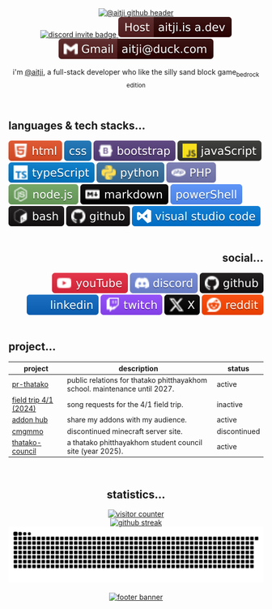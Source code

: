 <meta name="description" content="aitji.is-a.dev – addon hub, where you can download all my addons for free! check out my latest creations and stay updated.">
<link rel="canonical" href="https://aitji.is-a.dev" />

<div align="center">
  <a href="#aitji" title="@aitji hello i'm aitji, a full-stack software developer">
    <picture>
      <img
        src="https://capsule-render.vercel.app/api?type=waving&height=350&color=gradient&customColorList=0,5,9,10,16,27,29&text=@aitji&reversal=false&section=header&textBg=false&desc=hello%20i'm%20aitji%2C%20a%20full-stack%20software%20developer&descSize=25&fontAlignY=40&descAlignY=58"
        alt="@aitji github header"
        title="@aitji github profile banner"
        loading="lazy"
        decoding="async">
    </picture>
  </a>
</div>

<div align="center">
  <!-- discord badge -->
  <a href="https://discord.gg/NVYrkFWrQh" title="join my discord">
    <picture>
      <img
        src="https://img.shields.io/discord/1112527603698511942.svg?style=flat&label=@aitji&logo=discord&logoColor=ffffff&color=2c0101&labelColor=571f1f"
        alt="discord invite badge"
        loading="lazy"
        decoding="async">
    </picture>
  </a>

  <!-- addonhub badge -->
  <a href="https://aitji.is-a.dev" title="visit my addon hub">
    <picture>
      <img
        src="./cdn.svg/hero/host.svg"
        alt="aitji.is-a.dev badge"
        loading="lazy"
        decoding="async">
    </picture>
  </a>

  <!-- email badge -->
  <a href="mailto:aitji@duck.com" title="send me an email">
    <picture>
      <img
        src="./cdn.svg/hero/email.svg"
        alt="email contact badge"
        loading="lazy"
        decoding="async">
    </picture>
  </a>
</div>

<div align="center">
  <p>i'm <a title="@aitji's website" href="https://aitji.is-a.dev">@aitji</a>, a full-stack developer who like the silly sand block game<sub>bedrock edition</sub></p>
</div>

<br>

<div align="left">
  <h2>languages & tech stacks...</h2>
  <div>
    <a title="html" href="#"><picture><img src="./cdn.svg/lang/html.svg" alt="html" loading="lazy" decoding="async"></picture></a>
    <a title="css" href="#"><picture><img src="./cdn.svg/lang/css.svg" alt="css" loading="lazy" decoding="async"></picture></a>
    <a title="bootstrap" href="#"><picture><img src="./cdn.svg/lang/boostrap.svg" alt="bootstrap" loading="lazy" decoding="async"></picture></a>
    <a title="javascript" href="#"><picture><img src="./cdn.svg/lang/javascript.svg" alt="javascript" loading="lazy" decoding="async"></picture></a>
    <a title="typescript" href="#"><picture><img src="./cdn.svg/lang/typescript.svg" alt="typescript" loading="lazy" decoding="async"></picture></a>
    <a title="python" href="#"><picture><img src="./cdn.svg/lang/python.svg" alt="python" loading="lazy" decoding="async"></picture></a>
    <a title="php" href="#"><picture><img src="./cdn.svg/lang/php.svg" alt="php" loading="lazy" decoding="async"></picture></a>
    <a title="nodejs" href="#"><picture><img src="./cdn.svg/lang/nodejs.svg" alt="nodejs" loading="lazy" decoding="async"></picture></a>
    <a title="markdown" href="#"><picture><img src="./cdn.svg/lang/markdown.svg" alt="markdown" loading="lazy" decoding="async"></picture></a>
    <a title="powershell" href="#"><picture><img src="./cdn.svg/lang/ps.svg" alt="powershell" loading="lazy" decoding="async"></picture></a>
    <a title="bash" href="#"><picture><img src="./cdn.svg/lang/bash.svg" alt="bash" loading="lazy" decoding="async"></picture></a>
    <a title="github" href="#"><picture><img src="./cdn.svg/lang/github.svg" alt="github" loading="lazy" decoding="async"></picture></a>
    <a title="vscode" href="#"><picture><img src="./cdn.svg/lang/vscode.svg" alt="vscode" loading="lazy" decoding="async"></picture></a>
  </div>
</div>

<br>

<div align="right">
  <h2>social...</h2>
  <a title="youtube" href="https://www.youtube.com/@aitji."><picture><img src="./cdn.svg/social/yt.svg" alt="youtube" loading="lazy" decoding="async"></picture></a>
  <a title="discord profile" href="https://discord.com/users/660742557009051659"><picture><img src="./cdn.svg/social/discord.svg" alt="discord" loading="lazy" decoding="async"></picture></a>
  <a title="github" href="https://github.com/aitji"><picture><img src="./cdn.svg/lang/github.svg" alt="github" loading="lazy" decoding="async"></picture></a>
  <a title="linkedin" href="https://www.linkedin.com/in/aitji/"><picture><img src="./cdn.svg/social/linkedin.svg" alt="linkedin" loading="lazy" decoding="async"></picture></a>
  <a title="twitch" href="https://twitch.tv/aitji"><picture><img src="./cdn.svg/social/twitch.svg" alt="twitch" loading="lazy" decoding="async"></picture></a>
  <a title="x / twitter" href="https://x.com/aitji_dev"><picture><img src="./cdn.svg/social/X.svg" alt="twitter/x" loading="lazy" decoding="async"></picture></a>
  <a title="reddit" href="https://www.reddit.com/user/aitji"><picture><img src="./cdn.svg/social/reddit.svg" alt="reddit" loading="lazy" decoding="async"></picture></a>
</div>

<br>

<div align="left">
  <h2>project...</h2>

  <table>
    <thead>
      <tr>
        <th>project</th>
        <th>description</th>
        <th>status</th>
      </tr>
    </thead>
    <tbody>
      <tr>
        <td><a href="https://pr.thatako.ac.th">pr-thatako</a></td>
        <td>public relations for thatako phitthayakhom school. maintenance until 2027.</td>
        <td>active</td>
      </tr>
      <tr>
        <td><a href="#">field trip 4/1 (2024)</a></td>
        <td>song requests for the 4/1 field trip.</td>
        <td>inactive</td>
      </tr>
      <tr>
        <td><a href="https://aitji.is-a.dev/">addon hub</a></td>
        <td>share my addons with my audience.</td>
        <td>active</td>
      </tr>
      <tr>
        <td><a href="https://cmgmmo.vercel.app/">cmgmmo</a></td>
        <td>discontinued minecraft server site.</td>
        <td>discontinued</td>
      </tr>
      <tr>
        <td><a href="https://thatako-council.com">thatako-council</a></td>
        <td>a thatako phitthayakhom student council site (year 2025).</td>
        <td>active</td>
      </tr>
    </tbody>
  </table>
</div>

<br>

<div align="center">
  <h2>statistics...</h2>
  <a href="#aitji" title="github visit counter">
    <picture>
      <img src="https://count.getloli.com/@aitji?name=aitji&theme=rule34&padding=7&offset=0&align=center&scale=1.5&pixelated=1&darkmode=auto"
        alt="visitor counter"
        loading="lazy"
        decoding="async">
    </picture>
  </a>
  <div>
    <a href="#aitji" title="github streak stats">
      <picture>
        <img src="https://streak-stats.demolab.com?user=aitji&theme=dark&hide_border=true&short_numbers=true&date_format=M%20j%5B%2C%20Y%5D&mode=weekly&card_width=900&card_height=300"
          alt="github streak"
          loading="lazy"
          decoding="async">
      </picture>
    </a>
  </div>
  <picture>
    <source media="(prefers-color-scheme: dark)" srcset="https://raw.githubusercontent.com/aitji/aitji/output/github-snake-dark.svg">
    <source media="(prefers-color-scheme: light)" srcset="https://raw.githubusercontent.com/aitji/aitji/output/github-snake.svg">
    <img src="https://raw.githubusercontent.com/aitji/aitji/output/github-snake.svg"
      alt="github snake contribution graph"
      loading="lazy"
      decoding="async">
  </picture>
</div>

<br>

<div align="center">
  <a href="#aitji" title="email preferred">
    <picture>
      <img
        src="https://capsule-render.vercel.app/api?type=waving&height=250&color=gradient&customColorList=0,5,9,10,16,27,29&text=prefer%20contact%20on%20email&reversal=true&section=footer&textBg=false&descSize=20&fontAlignY=62"
        alt="footer banner"
        loading="lazy"
        decoding="async">
    </picture>
  </a>
</div>
